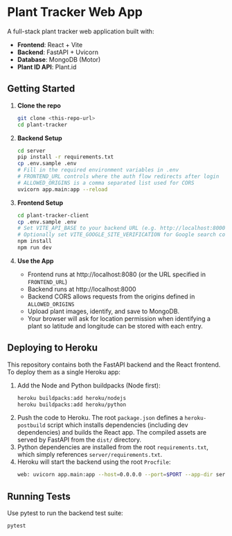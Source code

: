 # Plant Tracker Web App

A full-stack plant tracker web application built with:

- **Frontend**: React + Vite
- **Backend**: FastAPI + Uvicorn
- **Database**: MongoDB (Motor)
- **Plant ID API**: Plant.id

## Getting Started

1. **Clone the repo**  
   ```bash
   git clone <this-repo-url>
   cd plant-tracker
   ```

2. **Backend Setup**
   ```bash
   cd server
   pip install -r requirements.txt
   cp .env.sample .env
   # Fill in the required environment variables in .env
   # FRONTEND_URL controls where the auth flow redirects after login
   # ALLOWED_ORIGINS is a comma separated list used for CORS
   uvicorn app.main:app --reload
   ```

3. **Frontend Setup**
   ```bash
   cd plant-tracker-client
   cp .env.sample .env
   # Set VITE_API_BASE to your backend URL (e.g. http://localhost:8000)
   # Optionally set VITE_GOOGLE_SITE_VERIFICATION for Google search console
   npm install
   npm run dev
   ```

4. **Use the App**
   - Frontend runs at http://localhost:8080 (or the URL specified in `FRONTEND_URL`)
   - Backend runs at http://localhost:8000
   - Backend CORS allows requests from the origins defined in `ALLOWED_ORIGINS`
   - Upload plant images, identify, and save to MongoDB.
   - Your browser will ask for location permission when identifying a plant so latitude and longitude can be stored with each entry.

## Deploying to Heroku

This repository contains both the FastAPI backend and the React frontend. To
deploy them as a single Heroku app:

1. Add the Node and Python buildpacks (Node first):
   ```bash
   heroku buildpacks:add heroku/nodejs
   heroku buildpacks:add heroku/python
   ```
2. Push the code to Heroku. The root `package.json` defines a
   `heroku-postbuild` script which installs dependencies (including dev
   dependencies) and builds the React app. The compiled assets are served by
   FastAPI from the `dist/` directory.
3. Python dependencies are installed from the root `requirements.txt`, which
   simply references `server/requirements.txt`.
4. Heroku will start the backend using the root `Procfile`:
   ```bash
   web: uvicorn app.main:app --host=0.0.0.0 --port=$PORT --app-dir server
   ```

## Running Tests

Use pytest to run the backend test suite:
```bash
pytest
```


